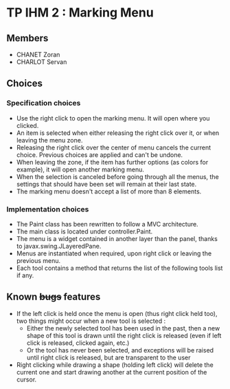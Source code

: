 # TP IHM 2 : Marking Menu

## Members

* CHANET Zoran
* CHARLOT Servan

## Choices

### Specification choices

* Use the right click to open the marking menu. It will open where you clicked.
* An item is selected when either releasing the right click over it, or when leaving the menu zone.
* Releasing the right click over the center of menu cancels the current choice. Previous choices are applied and can't be undone. 
* When leaving the zone, if the item has further options (as colors for example), it will open another marking menu.
* When the selection is canceled before going through all the menus, the settings that should have been set will remain at their last state.
* The marking menu doesn't accept a list of more than 8 elements.

### Implementation choices

* The Paint class has been rewritten to follow a MVC architecture.
* The main class is located under controller.Paint.
* The menu is a widget contained in another layer than the panel, thanks to javax.swing.JLayeredPane.
* Menus are instantiated when required, upon right click or leaving the previous menu.
* Each tool contains a method that returns the list of the following tools list if any.

## Known ~~bugs~~ features

* If the left click is held once the menu is open (thus right click held too), two things might occur when a new tool is selected : 
  * Either the newly selected tool has been used in the past, then a new shape of this tool is drawn until the right click is released (even if left click is released, clicked again, etc.)
  * Or the tool has never been selected, and exceptions will be raised until right click is released, but are transparent to the user
* Right clicking while drawing a shape (holding left click) will delete the current one and start drawing another at the current position of the cursor.
